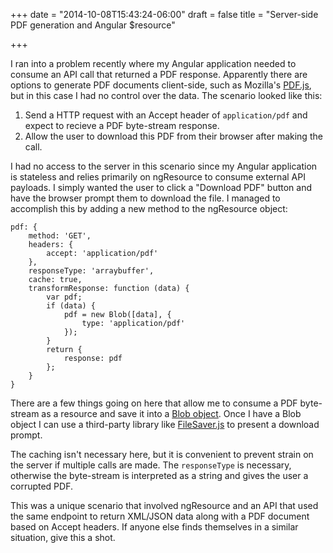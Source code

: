 +++
date = "2014-10-08T15:43:24-06:00"
draft = false
title = "Server-side PDF generation and Angular $resource"

+++

I ran into a problem recently where my Angular application needed to consume an API call that returned a PDF response. Apparently there are options to generate PDF documents client-side, such as Mozilla's [PDF.js](http://mozilla.github.io/pdf.js/), but in this case I had no control over the data. The scenario looked like this:

1. Send a HTTP request with an Accept header of `application/pdf` and expect to recieve a PDF byte-stream response. 
2. Allow the user to download this PDF from their browser after making the call.

I had no access to the server in this scenario since my Angular application is stateless and relies primarily on ngResource to consume external API payloads. I simply wanted the user to click a "Download PDF" button and have the browser prompt them to download the file. I managed to accomplish this by adding a new method to the ngResource object:

    pdf: {
        method: 'GET',
        headers: {
            accept: 'application/pdf'
        },
        responseType: 'arraybuffer',
        cache: true,
        transformResponse: function (data) {
            var pdf;
            if (data) {
                pdf = new Blob([data], {
                    type: 'application/pdf'
                });
            }
            return {
                response: pdf
            };
        }
    }                

There are a few things going on here that allow me to consume a PDF byte-stream as a resource and save it into a [Blob object](https://developer.mozilla.org/en-US/docs/Web/API/Blob). Once I have a Blob object I can use a third-party library like [FileSaver.js](https://github.com/eligrey/FileSaver.js/) to present a download prompt. 

The caching isn't necessary here, but it is convenient to prevent strain on the server if multiple calls are made. The `responseType` is necessary, otherwise the byte-stream is interpreted as a string and gives the user a corrupted PDF.

This was a unique scenario that involved ngResource and an API that used the same endpoint to return XML/JSON data along with a PDF document based on Accept headers. If anyone else finds themselves in a similar situation, give this a shot.


